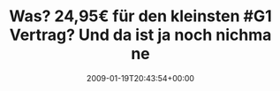 ---
retweeted: false
source: <a href="http://twitter.com" rel="nofollow">Twitter Web Client</a>
entities:
  hashtags:
  - text: G1
    indices:
    - '30'
    - '33'
  - text: fail
    indices:
    - '89'
    - '94'
  - text: lieber_o2
    indices:
    - '95'
    - '105'
  symbols: []
  user_mentions: []
  urls: []
display_text_range:
- '0'
- '105'
favorite_count: '0'
id_str: '1131367586'
truncated: false
retweet_count: '0'
id: '1131367586'
created_at: Mon Jan 19 20:43:54 +0000 2009
favorited: false
full_text: 'Was? 24,95€ für den kleinsten #G1 Vertrag? Und da ist ja noch nichma ne
  Flat bei?  Irre. #fail #lieber_o2'
lang: de
tags:
- G1
- fail
- lieber_o2
- pesos/twitter
date: '2009-01-19T20:43:54+00:00'
src: https://twitter.com/bascht/status/1131367586
original_url: https://twitter.com/bascht/status/1131367586
type: twitter_tweet
text: 'Was? 24,95€ für den kleinsten #G1 Vertrag? Und da ist ja noch nichma ne Flat
  bei?  Irre. #fail #lieber_o2'
title: 'Was? 24,95€ für den kleinsten #G1 Vertrag? Und da ist ja noch nichma ne'

---